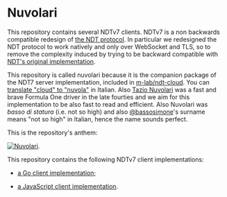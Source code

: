 # Nuvolari

This repository contains several NDTv7 clients. NDTv7 is a non backwards
compatible redesign of [the NDT protocol](
https://github.com/ndt-project/ndt/wiki/NDTProtocol). In particular we
redesigned the NDT protocol to work natively and only over WebSocket and TLS,
so to remove the complexity induced by trying to be backward compatible with
[NDT's original implementation](https://github.com/ndt-project/ndt).

This repository is called nuvolari because it is the companion package of
the NDT7 server implementation, included in [m-lab/ndt-cloud](
https://github.com/m-lab/ndt-cloud). You can [translate "cloud" to "nuvola"](
https://translate.google.com/#it/en/nuvola) in Italian. Also
[Tazio Nuvolari](https://en.wikipedia.org/wiki/Tazio_Nuvolari) was a fast
and brave Formula One driver in the late fourties and we aim for this
implementation to be also fast to read and efficient. Also Nuvolari was
_basso di statura_ (i.e. not so high) and also [@bassosimone](
github.com/bassosimone)'s surname means "not so high" in Italian,
hence the name sounds perfect.

This is the repository's anthem:

[![Nuvolari](https://img.youtube.com/vi/56kHVXVQOb0/0.jpg)](
https://www.youtube.com/watch?v=56kHVXVQOb0).

This repository contains the following NDTv7 client implementations:

- [a Go client implementation](golang);

- [a JavaScript client implementation](www).
